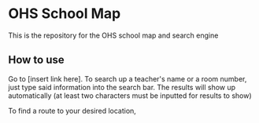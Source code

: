 # OHS School Map
This is the repository for the OHS school map and search engine

## How to use 
Go to [insert link here]. 
To search up a teacher's name or a room number, just type said information into the search bar. The results will show up automatically (at least two characters must be inputted for results to show)

To find a route to your desired location, 
